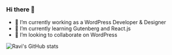 ### Hi there 👋

- 🔭  I’m currently working as a WordPress Developer & Designer
- 🌱  I’m currently learning Gutenberg and React.js
- 👯  I’m looking to collaborate on WordPress

![Ravi's GitHub stats](https://github-readme-stats.vercel.app/api?username=ravismakwana&show_icons=true&theme=react)
